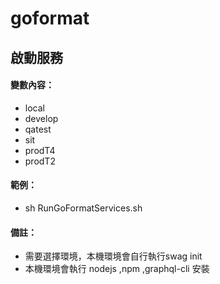 # goformat

## 啟動服務

#### 變數內容：
- local
- develop
- qatest
- sit
- prodT4
- prodT2

#### 範例：
- sh RunGoFormatServices.sh

#### 備註：
- 需要選擇環境，本機環境會自行執行swag init
- 本機環境會執行 nodejs ,npm ,graphql-cli 安裝